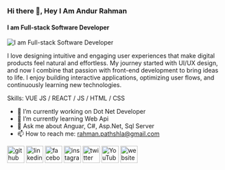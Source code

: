 ### Hi there 👋, Hey I Am Andur Rahman
#### I am Full-stack Software Developer
![I am Full-stack Software Developer](https://media.licdn.com/dms/image/v2/D5616AQH75ABmXj5_Ig/profile-displaybackgroundimage-shrink_350_1400/B56ZgiSBDMG4Ac-/0/1752921807129?e=1755734400&v=beta&t=tgp0B9PFkEc8OUoQN3SIfkwteOzGorsSxsFE5S_8Qfg)

I love designing intuitive and engaging user experiences that make digital products feel natural and effortless. My journey started with UI/UX design, and now I combine that passion with front-end development to bring ideas to life. I enjoy building interactive applications, optimizing user flows, and continuously learning new technologies.

Skills: VUE JS / REACT / JS / HTML / CSS

- 🔭 I’m currently working on Dot Net Developer 
- 🌱 I’m currently learning Web Api  
- 💬 Ask me about Anguar, C#, Asp.Net, Sql Server 
- 📫 How to reach me: rahman.pathshla@gmail.com 


[<img src='https://cdn.jsdelivr.net/npm/simple-icons@3.0.1/icons/github.svg' alt='github' height='40'>](https://github.com/https://github.com/abdurrahmanabrah)  [<img src='https://cdn.jsdelivr.net/npm/simple-icons@3.0.1/icons/linkedin.svg' alt='linkedin' height='40'>](https://www.linkedin.com/in/https://www.linkedin.com/in/abdurrahman-cse//)  [<img src='https://cdn.jsdelivr.net/npm/simple-icons@3.0.1/icons/facebook.svg' alt='facebook' height='40'>](https://www.facebook.com/https://www.facebook.com/abdurrahman.cse)  [<img src='https://cdn.jsdelivr.net/npm/simple-icons@3.0.1/icons/instagram.svg' alt='instagram' height='40'>](https://www.instagram.com/instagram.com/abdurrahmanabrah/)  [<img src='https://cdn.jsdelivr.net/npm/simple-icons@3.0.1/icons/twitter.svg' alt='twitter' height='40'>](https://twitter.com/https://x.com/abdur_rahman_gd?)  [<img src='https://cdn.jsdelivr.net/npm/simple-icons@3.0.1/icons/youtube.svg' alt='YouTube' height='40'>](https://www.youtube.com/channel/youtube.com/@abdurrahmanabrah)  [<img src='https://cdn.jsdelivr.net/npm/simple-icons@3.0.1/icons/icloud.svg' alt='website' height='40'>](abrahrahman.com)  

